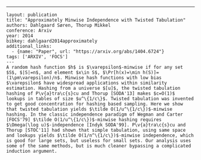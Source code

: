 ---
    layout: publication
    title: "Approximately Minwise Independence with Twisted Tabulation"
    authors: Dahlgaard Søren, Thorup Mikkel
    conference: Arxiv
    year: 2014
    bibkey: dahlgaard2014approximately
    additional_links:
      - {name: "Paper", url: "https://arxiv.org/abs/1404.6724"}
    tags: ['ARXIV', 'FOCS']
    ---
    A random hash function $h$ is $\varepsilon$-minwise if for any set $S$, $|S|=n$, and element $x\in S$, $\Pr[h(x)=\min h(S)]=(1\pm\varepsilon)/n$. Minwise hash functions with low bias $\varepsilon$ have widespread applications within similarity estimation. Hashing from a universe $[u]$, the twisted tabulation hashing of P\v{a}tra\c{s}cu and Thorup [SODA'13] makes $c=O(1)$ lookups in tables of size $u^\{1/c\}$. Twisted tabulation was invented to get good concentration for hashing based sampling. Here we show that twisted tabulation yields $\tilde O(1/u^\{1/c\})$-minwise hashing. In the classic independence paradigm of Wegman and Carter [FOCS'79] $\tilde O(1/u^\{1/c\})$-minwise hashing requires $\Omega(\log u)$-independence [Indyk SODA'99]. P\v{a}tra\c{s}cu and Thorup [STOC'11] had shown that simple tabulation, using same space and lookups yields $\tilde O(1/n^\{1/c\})$-minwise independence, which is good for large sets, but useless for small sets. Our analysis uses some of the same methods, but is much cleaner bypassing a complicated induction argument.